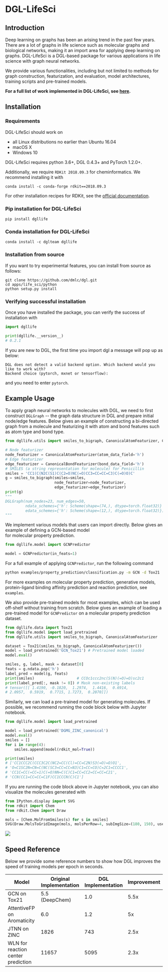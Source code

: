 # DGL-LifeSci

## Introduction

Deep learning on graphs has been an arising trend in the past few years. There are a lot of graphs in 
life science such as molecular graphs and biological networks, making it an import area for applying 
deep learning on graphs. DGL-LifeSci is a DGL-based package for various applications in life science 
with graph neural networks. 

We provide various functionalities, including but not limited to methods for graph construction, 
featurization, and evaluation, model architectures, training scripts and pre-trained models.

**For a full list of work implemented in DGL-LifeSci, see [here](examples/README.md).**

## Installation

### Requirements

DGL-LifeSci should work on

* all Linux distributions no earlier than Ubuntu 16.04
* macOS X
* Windows 10

DGL-LifeSci requires python 3.6+, DGL 0.4.3+ and PyTorch 1.2.0+.

Additionally, we require `RDKit 2018.09.3` for cheminformatics. We recommend installing it with

```
conda install -c conda-forge rdkit==2018.09.3
```
 
For other installation recipes for RDKit, see the [official documentation](https://www.rdkit.org/docs/Install.html).

### Pip installation for DGL-LifeSci

```
pip install dgllife
```

### Conda installation for DGL-LifeSci

```
conda install -c dglteam dgllife
```

### Installation from source

If you want to try experimental features, you can install from source as follows:

```
git clone https://github.com/dmlc/dgl.git
cd apps/life_sci/python
python setup.py install
```

### Verifying successful installation

Once you have installed the package, you can verify the success of installation with 

```python
import dgllife

print(dgllife.__version__)
# 0.2.1
```

If you are new to DGL, the first time you import dgl a message will pop up as below:

```
DGL does not detect a valid backend option. Which backend would you like to work with?
Backend choice (pytorch, mxnet or tensorflow):
```

and you need to enter `pytorch`.

## Example Usage

To apply graph neural networks to molecules with DGL, we need to first construct `DGLGraph` -- 
the graph data structure in DGL and prepare initial node/edge features. Below gives an example of 
constructing a bi-directed graph from a molecule and featurizing it with atom and bond features such 
as atom type and bond type.

```python
from dgllife.utils import smiles_to_bigraph, CanonicalAtomFeaturizer, CanonicalBondFeaturizer

# Node featurizer
node_featurizer = CanonicalAtomFeaturizer(atom_data_field='h')
# Edge featurizer
edge_featurizer = CanonicalBondFeaturizer(bond_data_field='h')
# SMILES (a string representation for molecule) for Penicillin
smiles = 'CC1(C(N2C(S1)C(C2=O)NC(=O)CC3=CC=CC=C3)C(=O)O)C'
g = smiles_to_bigraph(smiles=smiles, 
                      node_featurizer=node_featurizer,
                      edge_featurizer=edge_featurizer)
print(g)
"""
DGLGraph(num_nodes=23, num_edges=50,
         ndata_schemes={'h': Scheme(shape=(74,), dtype=torch.float32)}
         edata_schemes={'h': Scheme(shape=(12,), dtype=torch.float32)})
"""
```

We implement various models that users can import directly. Below gives an example of defining a GCN-based model  
for molecular property prediction.

```python
from dgllife.model import GCNPredictor

model = GCNPredictor(in_feats=1)
```

For a full example of applying `GCNPredictor`, run the following command

```bash
python examples/property_prediction/classification.py -m GCN -d Tox21
```

For more examples on molecular property prediction, generative models, protein-ligand binding affinity 
prediction and reaction prediction, see `examples`.

We also provide pre-trained models for most examples, which can be used off-shelf without training from scratch. 
Below gives an example of loading a pre-trained model for `GCNPredictor` on a molecular property prediction dataset.

```python
from dgllife.data import Tox21
from dgllife.model import load_pretrained
from dgllife.utils import smiles_to_bigraph, CanonicalAtomFeaturizer

dataset = Tox21(smiles_to_bigraph, CanonicalAtomFeaturizer())
model = load_pretrained('GCN_Tox21') # Pretrained model loaded
model.eval()

smiles, g, label, mask = dataset[0]
feats = g.ndata.pop('h')
label_pred = model(g, feats)
print(smiles)                   # CCOc1ccc2nc(S(N)(=O)=O)sc2c1
print(label_pred[:, mask != 0]) # Mask non-existing labels
# tensor([[ 1.4190, -0.1820,  1.2974,  1.4416,  0.6914,  
# 2.0957,  0.5919,  0.7715, 1.7273,  0.2070]])
```

Similarly, we can load a pre-trained model for generating molecules. If possible, we recommend running 
the code block below with Jupyter notebook.

```python
from dgllife.model import load_pretrained

model = load_pretrained('DGMG_ZINC_canonical')
model.eval()
smiles = []
for i in range(4):
    smiles.append(model(rdkit_mol=True))

print(smiles)
# ['CC1CCC2C(CCC3C2C(NC2=CC(Cl)=CC=C2N)S3(=O)=O)O1',
# 'O=C1SC2N=CN=C(NC(SC3=CC=CC=N3)C1=CC=CO)C=2C1=CCCC1', 
# 'CC1C=CC(=CC=1)C(=O)NN=C(C)C1=CC=CC2=CC=CC=C21', 
# 'CCN(CC1=CC=CC=C1F)CC1CCCN(C)C1']
```

If you are running the code block above in Jupyter notebook, you can also visualize the molecules generated with

```python
from IPython.display import SVG
from rdkit import Chem
from rdkit.Chem import Draw

mols = [Chem.MolFromSmiles(s) for s in smiles]
SVG(Draw.MolsToGridImage(mols, molsPerRow=4, subImgSize=(180, 150), useSVG=True))
```

![](https://data.dgl.ai/dgllife/dgmg/dgmg_model_zoo_example2.png)

## Speed Reference

Below we provide some reference numbers to show how DGL improves the speed of training models per epoch in seconds.

| Model                              | Original Implementation | DGL Implementation | Improvement |
| ---------------------------------- | ----------------------- | ------------------ | ----------- |
| GCN on Tox21                       | 5.5 (DeepChem)          | 1.0                | 5.5x        |
| AttentiveFP on Aromaticity         | 6.0                     | 1.2                | 5x          |
| JTNN on ZINC                       | 1826                    | 743                | 2.5x        |
| WLN for reaction center prediction | 11657                   | 5095               | 2.3x        |                                                           |
